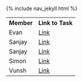 {% include nav_jekyll.html %}


<table>
  <tr>
    <th>Member</th>
    <th>Link to Task</th>
  </tr>
  <tr> 
    <td>Evan</td>
    <td> <a href="#">Link</a> </td>
  </tr>
  <tr> 
    <td>Sanjay</td>
    <td> <a href="#">Link</a> </td>
  </tr>
  <tr> 
    <td>Sanjay</td>
    <td> <a href="sanjay_createTask">Link</a> </td>
  </tr>
  <tr> 
    <td>Simon</td>
    <td> <a href="#">Link</a> </td>
  </tr>
  <tr> 
    <td>Vunsh</td>
    <td> <a href="#">Link</a> </td>
  </tr>
</table>
